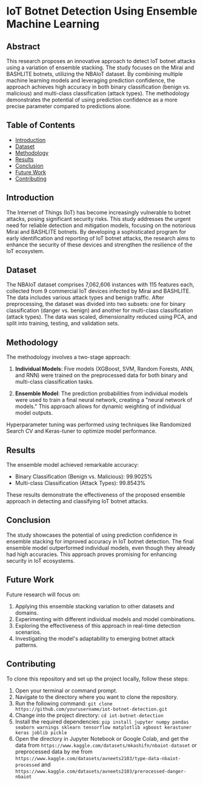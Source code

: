 # IoT Botnet Detection Using Ensemble Machine Learning

## Abstract

This research proposes an innovative approach to detect IoT botnet attacks using a variation of ensemble stacking. The study focuses on the Mirai and BASHLITE botnets, utilizing the NBAIoT dataset. By combining multiple machine learning models and leveraging prediction confidence, the approach achieves high accuracy in both binary classification (benign vs. malicious) and multi-class classification (attack types). The methodology demonstrates the potential of using prediction confidence as a more precise parameter compared to predictions alone.

## Table of Contents

- [Introduction](#introduction)
- [Dataset](#dataset)
- [Methodology](#methodology)
- [Results](#results)
- [Conclusion](#conclusion)
- [Future Work](#future-work)
- [Contributing](#contributing)

## Introduction

The Internet of Things (IoT) has become increasingly vulnerable to botnet attacks, posing significant security risks. This study addresses the urgent need for reliable detection and mitigation models, focusing on the notorious Mirai and BASHLITE botnets. By developing a sophisticated program for early identification and reporting of IoT botnet attacks, the research aims to enhance the security of these devices and strengthen the resilience of the IoT ecosystem.

## Dataset

The NBAIoT dataset comprises 7,062,606 instances with 115 features each, collected from 9 commercial IoT devices infected by Mirai and BASHLITE. The data includes various attack types and benign traffic. After preprocessing, the dataset was divided into two subsets: one for binary classification (danger vs. benign) and another for multi-class classification (attack types). The data was scaled, dimensionality reduced using PCA, and split into training, testing, and validation sets.

## Methodology

The methodology involves a two-stage approach:

1. **Individual Models**: Five models (XGBoost, SVM, Random Forests, ANN, and RNN) were trained on the preprocessed data for both binary and multi-class classification tasks.

2. **Ensemble Model**: The prediction probabilities from individual models were used to train a final neural network, creating a "neural network of models." This approach allows for dynamic weighting of individual model outputs.

Hyperparameter tuning was performed using techniques like Randomized Search CV and Keras-tuner to optimize model performance.

## Results

The ensemble model achieved remarkable accuracy:

- Binary Classification (Benign vs. Malicious): 99.9025%
- Multi-class Classification (Attack Types): 99.8543%

These results demonstrate the effectiveness of the proposed ensemble approach in detecting and classifying IoT botnet attacks.

## Conclusion

The study showcases the potential of using prediction confidence in ensemble stacking for improved accuracy in IoT botnet detection. The final ensemble model outperformed individual models, even though they already had high accuracies. This approach proves promising for enhancing security in IoT ecosystems.

## Future Work

Future research will focus on:

1. Applying this ensemble stacking variation to other datasets and domains.
2. Experimenting with different individual models and model combinations.
3. Exploring the effectiveness of this approach in real-time detection scenarios.
4. Investigating the model's adaptability to emerging botnet attack patterns.

## Contributing

To clone this repository and set up the project locally, follow these steps:

1. Open your terminal or command prompt.
2. Navigate to the directory where you want to clone the repository.
3. Run the following command: `git clone https://github.com/yourusername/iot-botnet-detection.git`
4. Change into the project directory: `cd iot-botnet-detection`
5. Install the required dependencies: `pip install jupyter numpy pandas seaborn warnings sklearn tensorflow matplotlib xgboost kerastuner keras joblib pickle`
6. Open the directory in Jupyter Notebook or Google Colab, and get the data from `https://www.kaggle.com/datasets/mkashifn/nbaiot-dataset` or preprocessed data by me from `https://www.kaggle.com/datasets/avneets2103/type-data-nbaiot-processed` and `https://www.kaggle.com/datasets/avneets2103/prerocessed-danger-nbaiot`
